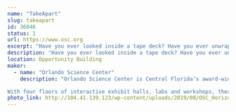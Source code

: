 ```yaml
---
name: "TakeApart"
slug: takeapart
id: 36046
status: 1
url: https://www.osc.org
excerpt: "Have you ever looked inside a tape deck? Have you ever unwrapped a hard drive? Come learn about different tools and the inner workings of used electronics as you take them down to their bare components! Waiver required."
description: "Have you ever looked inside a tape deck? Have you ever unwrapped a hard drive? Come learn about different tools and the inner workings of used electronics as you take them down to their bare components!"
location: Opportunity Building
maker:
  - name: "Orlando Science Center"
    description: "Orlando Science Center is Central Florida’s award-winning, hands-on science museum. For more than 60 years, our exhibits and programming have brought science to life for not just residents of Central Florida, but also visitors from around the world.

With four floors of interactive exhibit halls, labs and workshops, theaters, an observatory, and experiences that change with the seasons, there is always something exciting for our 670,000 annual visitors to see and do at Orlando Science Center. We also reach 153,000 students and educators each year through our STEM Discovery Center educational programs, both onsite at the Science Center and offsite at schools and community organizations.  "
photo_link: http://104.41.139.123/wp-content/uploads/2019/08/OSC_HorizontalLogo_Purple-1024x469.png
---
```

